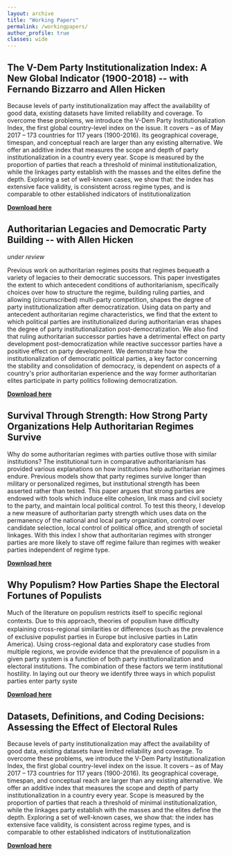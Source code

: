 ```yaml
---
layout: archive
title: "Working Papers"
permalink: /workingpapers/
author_profile: true
classes: wide
---
```


## The V-Dem Party Institutionalization Index: A New Global Indicator (1900-2018) -- with Fernando Bizzarro and Allen Hicken


Because levels of party institutionalization may affect the availability of good data, existing datasets have limited reliability and coverage. To overcome these problems, we introduce the V-Dem Party Institutionalization Index, the first global country-level index on the issue. It covers – as of May 2017 – 173 countries for 117 years (1900-2016). Its geographical coverage, timespan, and conceptual reach are larger than any existing alternative. We offer an additive index that measures the scope and depth of party institutionalization in a country every year. Scope is measured by the proportion of parties that reach a threshold of minimal institutionalization, while the linkages party establish with the masses and the elites define the depth. Exploring a set of well-known cases, we show that: the index has extensive face validity, is consistent across regime types, and is comparable to other established indicators of institutionalization

[__Download here__](/assets/files/party_institutionalization_index_2020.pdf)


## Authoritarian Legacies and Democratic Party Building -- with Allen Hicken
*under review*

Previous work on authoritarian regimes posits that regimes bequeath a variety of legacies to their democratic successors. This paper investigates the extent to which antecedent conditions of authoritarianism, specifically choices over how to structure the regime, building ruling parties, and allowing (circumscribed) multi-party competition, shapes the degree of party institutionalization after democratization. Using data on party and antecedent authoritarian regime characteristics, we find that the extent to which political parties are institutionalized during authoritarian eras shapes the degree of party institutionalization post-democratization. We also find that ruling authoritarian successor parties have a detrimental effect on party development post-democratization while reactive successor parties have a positive effect on party development. We demonstrate how the institutionalization of democratic political parties, a key factor concerning the stability and consolidation of democracy, is dependent on aspects of a country's prior authoritarian experience and the way former authoritarian elites participate in party politics following democratization.

[__Download here__](/assets/files/authlegacy.pdf)


## Survival Through Strength: How Strong Party Organizations Help Authoritarian Regimes Survive


Why do some authoritarian regimes with parties outlive those with similar institutions? The institutional turn in comparative authoritarianism has provided various explanations on how institutions help authoritarian regimes endure. Previous models show that party regimes survive longer than military or personalized regimes, but institutional strength has been asserted rather than tested. This paper argues that strong parties are endowed with tools which induce elite cohesion, link mass and civil society to the party, and maintain local political control. To test this theory, I develop a new measure of authoritarian party strength which uses data on the permanency of the national and local party organization, control over candidate selection, local control of political office, and strength of societal linkages. With this index I show that authoritarian regimes with stronger parties are more likely to stave off regime failure than regimes with weaker parties independent of regime type. 

[__Download here__](/assets/files/survival.pdf)


## Why Populism? How Parties Shape the Electoral Fortunes of Populists

Much of the literature on populism restricts itself to speciﬁc regional contexts. Due to this approach, theories of populism have diﬃculty explaining cross-regional similarities or diﬀerences (such as the prevalence of exclusive populist parties in Europe but inclusive parties in Latin America). Using cross-regional data and exploratory case studies from multiple regions, we provide evidence that the prevalence of populism in a given party system is a function of both party institutionalization and electoral institutions. The combination of these factors we term institutional hostility. In laying out our theory we identify three ways in which populist parties enter party syste

[__Download here__](/assets/files/populism2018.pdf)


## Datasets, Definitions, and Coding Decisions: Assessing the Effect of Electoral Rules

Because levels of party institutionalization may affect the availability of good data, existing datasets have limited reliability and coverage. To overcome these problems, we introduce the V-Dem Party Institutionalization Index, the first global country-level index on the issue. It covers – as of May 2017 – 173 countries for 117 years (1900-2016). Its geographical coverage, timespan, and conceptual reach are larger than any existing alternative. We offer an additive index that measures the scope and depth of party institutionalization in a country every year. Scope is measured by the proportion of parties that reach a threshold of minimal institutionalization, while the linkages party establish with the masses and the elites define the depth. Exploring a set of well-known cases, we show that: the index has extensive face validity, is consistent across regime types, and is comparable to other established indicators of institutionalization

[__Download here__](/assets/files/party_institutionalization_index_2020.pdf)
